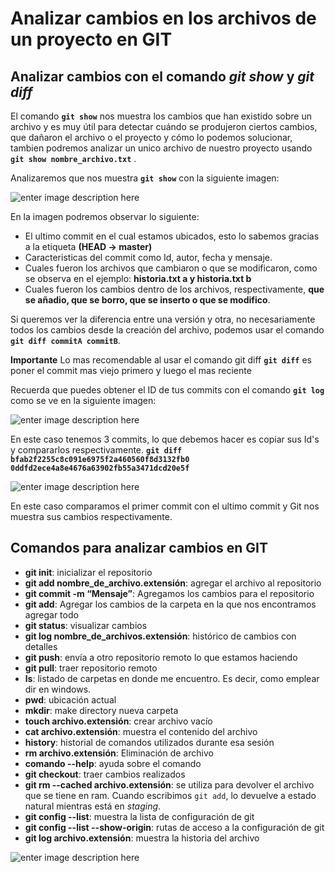 ﻿# Analizar cambios en los archivos de un proyecto en GIT

## Analizar cambios con el comando *git show* y *git diff*

El comando  **`git show`**  nos muestra los cambios que han existido sobre un archivo y es muy útil para detectar cuándo se produjeron ciertos cambios, que dañaron el archivo o el proyecto y cómo lo podemos solucionar, tambien podremos analizar un unico archivo de nuestro proyecto usando **`git show nombre_archivo.txt`** . 

Analizaremos que nos muestra **`git show`** con la siguiente imagen:

![enter image description here](https://i.ibb.co/sRbx5q2/Screenshot-7.png)

En la imagen podremos observar lo siguiente:

 - El ultimo commit en el cual estamos ubicados, esto lo sabemos gracias a la etiqueta **(HEAD -> master)**
 - Caracteristicas del commit como Id, autor, fecha y mensaje.
 - Cuales fueron los archivos que cambiaron o que se modificaron, como se observa en el ejemplo: **historia.txt a y historia.txt b**
 - Cuales fueron los cambios dentro de los archivos, respectivamente, **que se añadio, que se borro, que se inserto o que se modifico**.

Si queremos ver la diferencia entre una versión y otra, no necesariamente todos los cambios desde la creación del archivo, podemos usar el comando  **`git diff commitA commitB`**.

**Importante**
Lo mas recomendable al usar el comando git diff **`git diff`** es poner el commit mas viejo primero y luego el mas reciente

Recuerda que puedes obtener el ID de tus commits con el comando  **`git log`** como se ve en la siguiente imagen:

![enter image description here](https://i.ibb.co/Nn0hNSQ/Screenshot-8.png)

En este caso tenemos 3 commits, lo que debemos hacer es copiar sus Id's y compararlos respectivamente.
**`git diff bfab2f2255c8c091e6975f2a460560f8d3132fb0 0ddfd2ece4a8e4676a63902fb55a3471dcd20e5f `**

![enter image description here](https://i.ibb.co/y8rnRFw/Screenshot-9.png)

En este caso comparamos el primer commit con el ultimo commit y Git nos muestra sus cambios respectivamente.

## Comandos para analizar cambios en GIT

-   **git init**: inicializar el repositorio
-   **git add nombre_de_archivo.extensión**: agregar el archivo al repositorio
-   **git commit -m “Mensaje”**: Agregamos los cambios para el repositorio
-   **git add**: Agregar los cambios de la carpeta en la que nos encontramos agregar todo
-   **git status**: visualizar cambios
-   **git log nombre_de_archivos.extensión**: histórico de cambios con detalles
-   **git push**: envía a otro repositorio remoto lo que estamos haciendo
-   **git pull**: traer repositorio remoto
-   **ls**: listado de carpetas en donde me encuentro. Es decir, como emplear dir en windows.
-   **pwd**: ubicación actual
-   **mkdir**: make directory nueva carpeta
-   **touch archivo.extensión**: crear archivo vacío
-   **cat archivo.extensión**: muestra el contenido del archivo
-   **history**: historial de comandos utilizados durante esa sesión
-   **rm archivo.extensión**: Eliminación de archivo
-   **comando --help**: ayuda sobre el comando
-   **git checkout**: traer cambios realizados
-   **git rm --cached archivo.extensión**: se utiliza para devolver el archivo que se tiene en ram. Cuando escribimos  `git add`, lo devuelve a estado natural mientras está en  _staging_.
-   **git config --list**: muestra la lista de configuración de git
-   **git config --list --show-origin**: rutas de acceso a la configuración de git
-   **git log archivo.extensión**: muestra la historia del archivo

![enter image description here](https://static.platzi.com/media/user_upload/Analizar%20cambios%20en%20los%20archivos%20de%20tu%20proyecto%20con%20Git-f6f2fe08-e2e9-46ef-86fa-6180354bc151.jpg)
